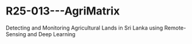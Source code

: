 # R25-013---AgriMatrix
Detecting and Monitoring Agricultural Lands in Sri Lanka using Remote-Sensing and Deep Learning
